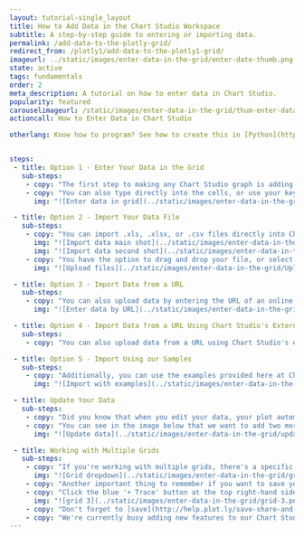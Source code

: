 ```yaml
---
layout: tutorial-single_layout
title: How to Add Data in the Chart Studio Workspace
subtitle: A step-by-step guide to entering or importing data.
permalink: /add-data-to-the-plotly-grid/
redirect_from: /plotly1/add-data-to-the-plotly1-grid/
imageurl: ../static/images/enter-data-in-the-grid/enter-date-thumb.png
state: active
tags: fundamentals
order: 2
meta_description: A tutorial on how to enter data in Chart Studio.
popularity: featured
carouselimageurl: /static/images/enter-data-in-the-grid/thum-enter-data-in-the-grid.png
actioncall: How to Enter Data in Chart Studio

otherlang: Know how to program? See how to create this in [Python](https://plot.ly/python/plot-data-from-csv/) or [R](https://plot.ly/r/getting-started/).


steps:
 - title: Option 1 - Enter Your Data in the Grid
   sub-steps:
    - copy: "The first step to making any Chart Studio graph is adding data to the grid. You can type your data directly into the grid, or copy it from a spreadsheet and paste it in."
    - copy: "You can also type directly into the cells, or use your keyboard shortcuts to paste in clipboard content."
      img: "![Enter data in grid](../static/images/enter-data-in-the-grid/Enter_Data_in_Grid.png)"

 - title: Option 2 - Import Your Data File
   sub-steps:
    - copy: "You can import .xls, .xlsx, or .csv files directly into Chart Studio. Upload a file using the IMPORT DATA tab."
      img: "![Import data main shot](../static/images/enter-data-in-the-grid/Import_Data_Main_Shot.png)"
      img: "![Import data second shot](../static/images/enter-data-in-the-grid/import-data-tab.png)"
    - copy: "You have the option to drag and drop your file, or select “click to upload”."
      img: "![Upload files](../static/images/enter-data-in-the-grid/Upload_Files.png)"

 - title: Option 3 - Import Data from a URL
   sub-steps:
    - copy: "You can also upload data by entering the URL of an online data set. Please note we only support cdv and excel files at this time."
      img: "![Enter data by URL](../static/images/enter-data-in-the-grid/Import_Data_by_URL.png)"

 - title: Option 4 - Import Data from a URL Using Chart Studio's External Endpoint
   sub-steps:
    - copy: "You can also upload data from a URL using Chart Studio's external endpoint. Entering https://plot.ly/external/?url=YOUR_URL in your browser will open your data in Chart Studio's workspace. This method for uploading and parsing your data doesn't impose the same SSL restrictions that you may encounter with the above import method. For example, open this link to load data from [Chart Studio's dataset repo](https://raw.githubusercontent.com/plotly/datasets/master/2011_us_ag_exports.csv) into Chart Studio's online workspace:  [https://plot.ly/external/?url=https://raw.githubusercontent.com/plotly/datasets/master/2011_us_ag_exports.csv](https://plot.ly/external/?url=https://raw.githubusercontent.com/plotly/datasets/master/2011_us_ag_exports.csv)."

 - title: Option 5 - Import Using our Samples
   sub-steps:
    - copy: "Additionally, you can use the examples provided here at Chart Studio. Choose any of these to get started!"
      img: "![Import with examples](../static/images/enter-data-in-the-grid/Import_Using_Examples.png)"

 - title: Update Your Data
   sub-steps:
    - copy: "Did you know that when you edit your data, your plot automatically updates?"
    - copy: "You can see in the image below that we want to add two more rows of data, and we do so by typing directly in the grid. It's that simple!"
      img: "![Update data](../static/images/enter-data-in-the-grid/update-data.gif)"

 - title: Working with Multiple Grids
   sub-steps:
    - copy: "If you're working with multiple grids, there's a specific way to select your values. Let's say you have two grids open, each with their own dataset. Click on GRAPH, then 'Create'. When you select the X and Y values from their dropdown, select them under their specific grid (the grid label is grayed out). In the image below, you'll see that we've added values from Grid 2."
      img: "![Grid dropdown](../static/images/enter-data-in-the-grid/grid-2.png)"
    - copy: "Another important thing to remember if you want to save your plot with all your grids is that you must include data from each grid into a trace. If you miss this step, your saved plot will open with certain grids missing."
    - copy: "Click the blue '+ Trace' button at the top right-hand side of that panel; this will add another trace to your plot. Select the X and Y values using the data from another grid. Since we've already selected Grid 2 values, we'll now add them from Grid 3. Repeat these steps until you've added values from all your grids."
      img: "![grid 3](../static/images/enter-data-in-the-grid/grid-3.png)"
    - copy: "Don't forget to [save](http://help.plot.ly/save-share-and-export-in-plotly/) your plot and name your file!"
    - copy: "We're currently busy adding new features to our Chart Studio workspace. At the moment, the option of deleting grids  isn't available. Both these features will be available in the near future, so check back soon!"
---
```

